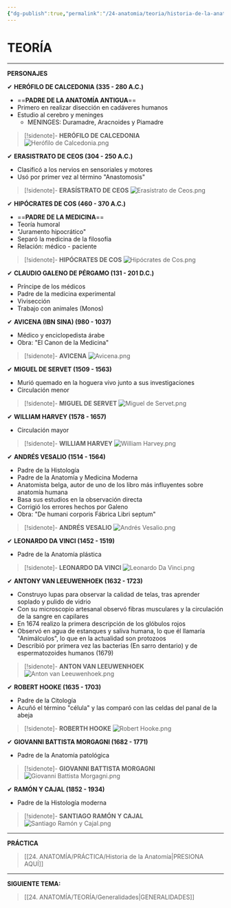 ```yaml
---
{"dg-publish":true,"permalink":"/24-anatomia/teoria/historia-de-la-anatomia/","tags":["Anatomía","Teoría"]}
---
```


# TEORÍA
---
**PERSONAJES**

✔ **HERÓFILO DE CALCEDONIA (335 - 280 A.C.)**
- ==**PADRE DE LA ANATOMÍA ANTIGUA**==
- Primero en realizar disección en cadáveres humanos
- Estudio al cerebro y meninges 
	- MENINGES: Duramadre, Aracnoides y Piamadre

>[!sidenote]- **HERÓFILO DE CALCEDONIA** 
![Herófilo de Calcedonia.png](/img/user/1.%20ELEMENTOS%20GR%C3%81FICOS/Her%C3%B3filo%20de%20Calcedonia.png)

✔ **ERASISTRATO DE CEOS (304 - 250 A.C.)**
- Clasificó a los nervios en sensoriales y motores
- Usó por primer vez al término "Anastomosis"

>[!sidenote]- **ERASÍSTRATO DE CEOS** 
![Erasístrato de Ceos.png](/img/user/1.%20ELEMENTOS%20GR%C3%81FICOS/Eras%C3%ADstrato%20de%20Ceos.png)

✔ **HIPÓCRATES DE COS (460 - 370 A.C.)**
- ==**PADRE DE LA MEDICINA**==
- Teoría humoral
- "Juramento hipocrático"
- Separó la medicina de la filosofía
- Relación: médico - paciente

>[!sidenote]- **HIPÓCRATES DE COS**
![Hipócrates de Cos.png](/img/user/1.%20ELEMENTOS%20GR%C3%81FICOS/Hip%C3%B3crates%20de%20Cos.png)

✔ **CLAUDIO GALENO DE PÉRGAMO (131 - 201 D.C.)**
- Príncipe de los médicos
- Padre de la medicina experimental
- Vivisección
- Trabajo con animales (Monos)

✔ **AVICENA (IBN SINA) (980 - 1037)**
- Médico y enciclopedista árabe
- Obra: "El Canon de la Medicina"

>[!sidenote]- **AVICENA** 
![Avicena.png](/img/user/1.%20ELEMENTOS%20GR%C3%81FICOS/Avicena.png)

✔ **MIGUEL DE SERVET (1509 - 1563)**
- Murió quemado en la hoguera vivo junto a sus investigaciones
- Circulación menor

>[!sidenote]- **MIGUEL DE SERVET** 
![Miguel de Servet.png](/img/user/1.%20ELEMENTOS%20GR%C3%81FICOS/Miguel%20de%20Servet.png)

✔ **WILLIAM HARVEY (1578 - 1657)**
- Circulación mayor

>[!sidenote]- **WILLIAM HARVEY** 
![William Harvey.png](/img/user/1.%20ELEMENTOS%20GR%C3%81FICOS/William%20Harvey.png)

✔ **ANDRÉS VESALIO (1514 - 1564)**
- Padre de la Histología
- Padre de la Anatomía y Medicina Moderna
- Anatomista belga, autor de uno de los libro más influyentes sobre anatomía humana
- Basa sus estudios en la observación directa
- Corrigió los errores hechos por Galeno
- Obra: "De humani corporis Fábrica Libri septum"

>[!sidenote]- **ANDRÉS VESALIO** 
![Andrés Vesalio.png](/img/user/1.%20ELEMENTOS%20GR%C3%81FICOS/Andr%C3%A9s%20Vesalio.png)

✔ **LEONARDO DA VINCI (1452 - 1519)**
- Padre de la Anatomía plástica

>[!sidenote]- **LEONARDO DA VINCI** 
>![Leonardo Da Vinci.png](/img/user/1.%20ELEMENTOS%20GR%C3%81FICOS/Leonardo%20Da%20Vinci.png)

✔ **ANTONY VAN LEEUWENHOEK (1632 - 1723)**
- Construyo lupas para observar la calidad de telas, tras aprender soplado y pulido de vidrio
- Con su microscopio artesanal observó fibras musculares y la circulación de la sangre en capilares
- En 1674 realizo la primera descripción de los glóbulos rojos
- Observó en agua de estanques y saliva humana, lo que él llamaría "Animálculos", lo que en la actualidad son protozoos
- Describió por primera vez las bacterias (En sarro dentario) y de espermatozoides humanos (1679)

>[!sidenote]- **ANTON VAN LEEUWENHOEK** 
![Anton van Leeuwenhoek.png](/img/user/1.%20ELEMENTOS%20GR%C3%81FICOS/Anton%20van%20Leeuwenhoek.png)

✔ **ROBERT HOOKE (1635 - 1703)**
- Padre de la Citología
- Acuñó el término "célula" y las comparó con las celdas del panal de la abeja

>[!sidenote]- **ROBERTH HOOKE** 
![Robert Hooke.png](/img/user/1.%20ELEMENTOS%20GR%C3%81FICOS/Robert%20Hooke.png)

✔ **GIOVANNI BATTISTA MORGAGNI (1682 - 1771)**
- Padre de la Anatomía patológica

>[!sidenote]- **GIOVANNI BATTISTA MORGAGNI** 
![Giovanni Battista Morgagni.png](/img/user/1.%20ELEMENTOS%20GR%C3%81FICOS/Giovanni%20Battista%20Morgagni.png)

✔ **RAMÓN Y CAJAL (1852 - 1934)**
- Padre de la Histología moderna

>[!sidenote]- **SANTIAGO RAMÓN Y CAJAL** 
![Santiago Ramón y Cajal.png](/img/user/1.%20ELEMENTOS%20GR%C3%81FICOS/Santiago%20Ram%C3%B3n%20y%20Cajal.png)

---
**PRÁCTICA** 
>[[24. ANATOMÍA/PRÁCTICA/Historia de la Anatomía\|PRESIONA AQUÍ]]

---
**SIGUIENTE TEMA:** 
>[[24. ANATOMÍA/TEORÍA/Generalidades\|GENERALIDADES]]

